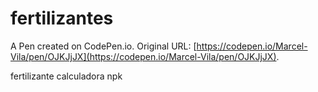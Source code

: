 # fertilizantes

A Pen created on CodePen.io. Original URL: [https://codepen.io/Marcel-Vila/pen/OJKJjJX](https://codepen.io/Marcel-Vila/pen/OJKJjJX).

fertilizante calculadora npk